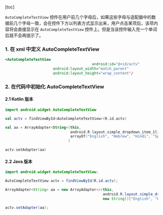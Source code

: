 [toc]

`AutoCompleteTextView` 控件在用户前几个字母后，如果这些字母与适配器中的数据前几个字母一致，会在控件下方以列表方式显示出来，用户点击某项后，该项内容将会直接显示在 `AutoCompleteTextView` 控件上。但是当该控件输入完一个单词后就不会再提示了。

### 1. 在 xml 中定义 AutoCompleteTextView

```xml
<AutoCompleteTextView 
    									android:id="@+id/actv"
                      android:layout_width="match_parent"
                      android:layout_height="wrap_content"/
```

### 2. 在代码中初始化 AutoCompleteTextView

#### 2.1 Kotlin 版本

```kotlin
import android.widget.AutoCompleteTextView

val actv = findViewById<AutoCompleteTextView>(R.id.actv)

val aa = ArrayAdapter<String>(this,
                              android.R.layout.simple_dropdown_item_1line,
                              arrayOf("English", "Hebrew", "Hindi", "Spanish", "German", "Greek")
                             )

actv.setAdapter(aa)
```

#### 2.2 Java 版本

```java
import android.widget.AutoCompleteTextView;

AutoCompleteTextView actv = findViewById(R.id.actv);

ArrayAdapter<String> aa = new ArrayAdapter<>(this,
                                             android.R.layout.simple_dropdown_item_1line,
                                             new String[]{"English", "Hebrew", "Hindi", "Spanish", "German", "Greek"});

actv.setAdapter(aa);
```

